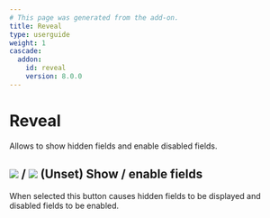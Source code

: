 ```yaml
---
# This page was generated from the add-on.
title: Reveal
type: userguide
weight: 1
cascade:
  addon:
    id: reveal
    version: 8.0.0
---
```


# Reveal

Allows to show hidden fields and enable disabled fields.

## ![](/docs/desktop/addons/reveal/images/044.png) / ![](/docs/desktop/addons/reveal/images/043.png) (Unset) Show / enable fields

When selected this button causes hidden fields to be displayed and disabled fields to be enabled.
